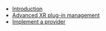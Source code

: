 * [Introduction](xref:xr-plug-in-management-manual)
* [Advanced XR plug-in management](xref:xr-plug-in-management-end-user)
* [Implement a provider](xref:xr-plug-in-management-provider)
